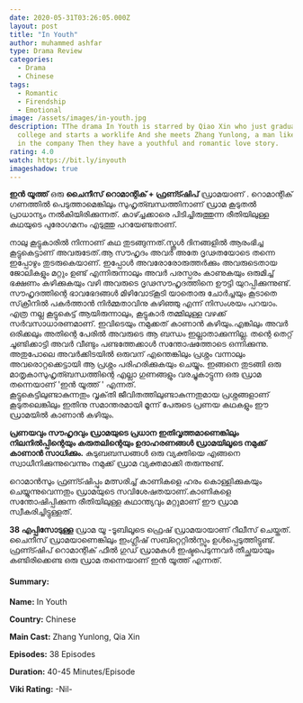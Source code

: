 ```yaml
---
date: 2020-05-31T03:26:05.000Z
layout: post
title: "In Youth"
author: muhammed ashfar
type: Drama Review
categories:
  - Drama
  - Chinese
tags:
  - Romantic
  - Firendship
  - Emotional
image: /assets/images/in-youth.jpg
description: TThe drama In Youth is starred by Qiao Xin who just graduates from
  college and starts a worklife And she meets Zhang Yunlong, a man like a god,
  in the company Then they have a youthful and romantic love story.
rating: 4.0
watch: https://bit.ly/inyouth
imageshadow: true
---
```

**ഇൻ യൂത്ത്** ഒരു **ചൈനീസ് റൊമാന്റിക് + ഫ്രണ്ട്ഷിപ്** ഡ്രാമയാണ് . റൊമാന്റിക് ഗണത്തിൽ പെടുത്താമെങ്കിലും സുഹൃത്ബന്ധത്തിനാണ് ഡ്രാമ കൂടുതൽ പ്രാധാന്യം നൽകിയിരിക്കുന്നത്. കാഴ്ച്ചക്കാരെ പിടിച്ചിരുത്തുന്ന രീതിയിലുള്ള കഥയുടെ പുരോഗമനം എടുത്തു പറയേണ്ടതാണ്.

നാലു കൂട്ടുകാരിൽ നിന്നാണ് കഥ തുടങ്ങുന്നത്.സ്കൂൾ ദിനങ്ങളിൽ ആരംഭിച്ച കൂട്ടുകെട്ടാണ് അവരുടേത്.ആ സൗഹൃദം അവർ അതേ ദൃഢതയോടെ തന്നെ ഇപ്പോഴും തുടരുകെയാണ്. ഇപ്പോൾ അവരോരോരുത്തർക്കും അവരുടെതായ ജോലികളും മറ്റും ഉണ്ട് എന്നിരുന്നാലും അവർ പരസ്പരം കാണുകയും ഒരുമിച്ച് ഭക്ഷണം കഴിക്കുകയും വഴി അവരുടെ ദൃഢസൗഹൃദത്തിനെ ഊട്ടി യുറപ്പിക്കുന്നുണ്ട്. സൗഹൃദത്തിന്റെ ഭാവഭേദങ്ങൾ മിഴിവോട്കൂടി യാതൊരു ചോർച്ചയും കൂടാതെ സ്‌ക്രീനിൽ പകർത്താൻ നിർമ്മതാവിനു കഴിഞ്ഞു എന്ന് നിസംശയം പറയാം. എത്ര നല്ല കൂട്ടുകെട്ട് ആയിരുന്നാലും, കൂട്ടുകാർ തമ്മിലുള്ള വഴക്ക് സർവസാധാരണമാണ്. ഇവിടെയും നമുക്കത് കാണാൻ കഴിയും.എങ്കിലും അവർ ഒരിക്കലും അതിന്റെ പേരിൽ അവരുടെ ആ ബന്ധം ഇല്ലാതാക്കുന്നില്ല. തന്റെ തെറ്റ് ചൂണ്ടിക്കാട്ടി അവർ വീണ്ടും പണ്ടത്തേക്കാൾ സന്തോഷത്തോടെ ഒന്നിക്കുന്നു. അതുപോലെ അവർക്കിടയിൽ ഒരുവന് എന്തെങ്കിലും പ്രശ്നം വന്നാലും അവരൊറ്റക്കെട്ടായി ആ പ്രശ്നം പരിഹരിക്കുകയും ചെയ്യും. ഇങ്ങനെ തുടങ്ങി ഒരു മാതൃകാസുഹൃത്ബന്ധത്തിന്റെ എല്ലാ ഗുണങ്ങളും വരച്ചുകാട്ടുന്ന ഒരു ഡ്രാമ തന്നെയാണ് 'ഇൻ യൂത്ത് ' എന്നത്.\
കൂട്ടുകെട്ടിലുണ്ടാകുന്നതും വൃക്‌തി ജീവിതത്തിലുണ്ടാകുന്നതുമായ പ്രശ്നങ്ങളാണ് കൂടുതലെങ്കിലും ഇതിനു സമാന്തരമായി മൂന്ന് പേരുടെ പ്രണയ കഥകളും ഈ ഡ്രാമയിൽ കാണാൻ കഴിയും.

**പ്രണയവും സൗഹൃദവും ഡ്രാമയുടെ പ്രധാന ഇതിവൃത്തമാണെങ്കിലും നിലനിൽപ്പിന്റെയും കരുതലിന്റെയും ഉദാഹരണങ്ങൾ ഡ്രാമയിലൂടെ നമുക്ക് കാണാൻ സാധിക്കും.** കുടുബബന്ധങ്ങൾ ഒരു വ്യക്തിയെ എങ്ങനെ സ്വാധീനിക്കുന്നുവെന്നും നമുക്ക് ഡ്രാമ വ്യക്തമാക്കി തരുന്നുണ്ട്.

റൊമാൻസും ഫ്രണ്ട്ഷിപ്പും മത്സരിച്ച് കാണികളെ ഹരം കൊള്ളിക്കുകയും ചെയ്യുന്നുവെന്നതും ഡ്രാമയുടെ സവിശേഷതയാണ്.കാണികളെ സന്തോഷിപ്പിക്കുന്ന രീതിയിലുള്ള കഥാന്ത്യവും മറ്റുമാണ് ഈ ഡ്രാമ സ്വീകരിച്ചിട്ടുള്ളത്.

**38 എപ്പിസോടുള്ള** ഡ്രാമ യൂ -ടൂബിലൂടെ ഫ്രെഷ് ഡ്രാമയായാണ് റീലീസ് ചെയ്തത്. ചൈനീസ് ഡ്രാമയാണെങ്കിലും ഇംഗ്ലീഷ് സബ്റ്റെറ്റിൽസ്സും ഉൾപ്പെടുത്തിട്ടുണ്ട്. ഫ്രണ്ട്ഷിപ് റൊമാന്റിക് ഫീൽ ഗുഡ് ഡ്രാമകൾ ഇഷ്ടപെടുന്നവർ തീച്ഛയായും കണ്ടിരിക്കെണ്ട ഒരു ഡ്രാമ തന്നെയാണ് ഇൻ യൂത്ത് എന്നത്.

#### Summary:

**Name:** In Youth

**Country:**  Chinese

**Main Cast:** Zhang Yunlong, Qia Xin

**Episodes:** 38 Episodes

**Duration:** 40-45 Minutes/Episode

**Viki Rating:** -Nil-
